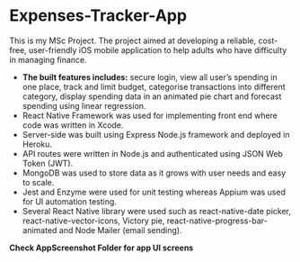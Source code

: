 # Expenses-Tracker-App

This is my MSc Project. The project aimed at developing a reliable, cost-free, user-friendly iOS mobile application to help adults who have difficulty in managing finance. 

* **The built features includes:** secure login, view all user’s spending in one place, track and limit budget, categorise transactions into different category, display spending data in an animated pie chart and forecast spending using linear regression.
* React Native Framework was used for implementing front end where code was written in Xcode.
* Server-side was built using Express Node.js framework and deployed in Heroku.
* API routes were written in Node.js and authenticated using JSON Web Token (JWT). 
* MongoDB was used to store data as it grows with user needs and easy to scale. 
* Jest and Enzyme were used for unit testing whereas Appium was used for UI automation testing.
* Several React Native library were used such as react-native-date picker, react-native-vector-icons, Victory pie, react-native-progress-bar-animated and Node Mailer (email sending).

**Check AppScreenshot Folder for app UI screens**